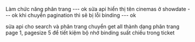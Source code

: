 Làm chức năng phân trang --- ok
sửa api hiển thị tên cinemas ở showdate --- ok
khi chuyển pagination thì sẽ bị lỗi binding --- ok

sửa api cho search và phân trang
chuyển get all thành dạng phân trang page 1, pagesize 5 để tiết kiệm bộ nhớ
binding suất chiếu trong ticket

